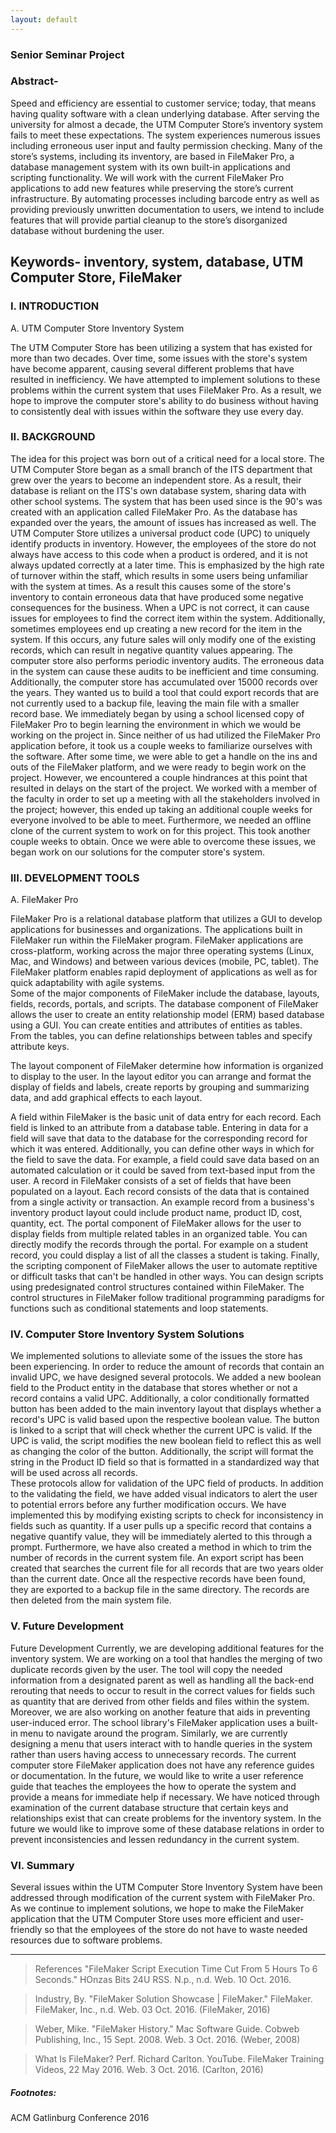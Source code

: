```yaml
---
layout: default
---
```


### Senior Seminar Project

### Abstract-

Speed and efficiency are essential to customer service; today, that means having quality software with a clean underlying database. After serving the university for almost a decade, the UTM Computer Store’s inventory system fails to meet these expectations. The system experiences numerous issues including erroneous user input and faulty permission checking. Many of the store’s systems, including its inventory, are based in FileMaker Pro, a database management system with its own built-in applications and scripting functionality. We will work with the current FileMaker Pro applications to add new features while preserving the store’s current infrastructure.  By automating processes including barcode entry as well as providing previously unwritten documentation to users, we intend to include features that will provide partial cleanup to the store’s disorganized database without burdening the user.  

## Keywords- inventory, system, database, UTM Computer Store, FileMaker

### I. INTRODUCTION

A. UTM Computer Store Inventory System

The UTM Computer Store has been utilizing a system that has existed for more than two decades.  Over time, some issues with the store's system have become apparent, causing several different problems that have resulted in inefficiency.  We have attempted to implement solutions to these problems within the current system that uses FileMaker Pro.  As a result, we hope to improve the computer store's ability to do business without having to consistently deal with issues within the software they use every day.

### II. BACKGROUND

The idea for this project was born out of a critical need for a local store.  The UTM Computer Store began as a small branch of the ITS department that grew over the years to become an independent store.  As a result, their database is reliant on the ITS's own database system, sharing data with other school systems.  The system that has been used since is the 90's was created with an application called FileMaker Pro.  As the database has expanded over the years, the amount of issues has increased as well.  The UTM Computer Store utilizes a universal product code (UPC) to uniquely identify products in inventory.  However, the employees of the store do not always have access to this code when a product is ordered, and it is not always updated correctly at a later time.  This is emphasized by the high rate of turnover within the staff, which results in some users being unfamiliar with the system at times.  As a result this causes some of the store's inventory to contain erroneous data that have produced some negative consequences for the business.  When a UPC is not correct, it can cause issues for employees to find the correct item within the system.  Additionally, sometimes employees end up creating a new record for the item in the system.  If this occurs, any future sales will only modify one of the existing records, which can result in negative quantity values appearing.  The computer store also performs periodic inventory audits.  The erroneous data in the system can cause these audits to be inefficient and time consuming.  Additionally, the computer store has accumulated over 15000 records over the years.  They wanted us to build a tool that could export records that are not currently used to a backup file, leaving the main file with a smaller record base.
We immediately began by using a school licensed copy of FileMaker Pro to begin learning the environment in which we would be working on the project in.  Since neither of us had utilized the FileMaker Pro application before, it took us a couple weeks to familiarize ourselves with the software.  After some time, we were able to get a handle on the ins and outs of the FileMaker platform, and we were ready to begin work on the project.  However, we encountered a couple hindrances at this point that resulted in delays on the start of the project.  We worked with a member of the faculty in order to set up a meeting with all the stakeholders involved in the project; however, this ended up taking an additional couple weeks for everyone involved to be able to meet.  Furthermore, we needed an offline clone of the current system to work on for this project.  This took another couple weeks to obtain.  Once we were able to overcome these issues, we began work on our solutions for the computer store's system.

### III. DEVELOPMENT TOOLS

A. FileMaker Pro

FileMaker Pro is a relational database platform that utilizes a GUI to develop applications for businesses and organizations.  The applications built in FileMaker run within the FileMaker program.  FileMaker applications are cross-platform, working across the major three operating systems (Linux, Mac, and Windows) and between various devices (mobile, PC, tablet).  The FileMaker platform enables rapid deployment of applications as well as for quick adaptability with agile systems.  
Some of the major components of FileMaker include the database, layouts, fields, records, portals, and scripts.  The database component of FileMaker allows the user to create an entity relationship model (ERM) based database using a GUI.  You can create entities and attributes of entities as tables.  From the tables, you can define relationships between tables and specify attribute keys.

The layout component of FileMaker determine how information is organized to display to the user.  In the layout editor you can arrange and format the display of fields and labels, create reports by grouping and summarizing data, and add graphical effects to each layout.  

A field within FileMaker is the basic unit of data entry for each record.  Each field is linked to an attribute from a database table.  Entering in data for a field will save that data to the database for the corresponding record for which it was entered.  Additionally, you can define other ways in which for the field to save the data.  For example, a field could save data based on an automated calculation or it could be saved from text-based input from the user.
A record in FileMaker consists of a set of fields that have been populated on a layout.  Each record consists of the data that is contained from a single activity or transaction.  An example record from a business's inventory product layout could include product name, product ID, cost, quantity, ect.
The portal component of FileMaker allows for the user to display fields from multiple related tables in an organized table.  You can directly modify the records through the portal.  For example on a student record, you could display a list of all the classes a student is taking.
Finally, the scripting component of FileMaker allows the user to automate reptitive or difficult tasks that can't be handled in other ways.  You can design scripts using predesignated control structures contained within FileMaker.  The control structures in FileMaker follow traditional programming paradigms for functions such as conditional statements and loop statements.


### IV. Computer Store Inventory System Solutions

We implemented solutions to alleviate some of the issues the store has been experiencing.  In order to reduce the amount of records that contain an invalid UPC, we have designed several protocols.  We added a new boolean field to the Product entity in the database that stores whether or not a record contains a valid UPC.  Additionally, a color conditionally formatted button has been added to the main inventory layout that displays whether a record's UPC is valid based upon the respective boolean value.  The button is linked to a script that will check whether the current UPC is valid.  If the UPC is valid, the script modifies the new boolean field to reflect this as well as changing the color of the button.  Additionally, the script will format the string in the Product ID field so that is formatted in a standardized way that will be used across all records.  
   These protocols allow for validation of the UPC field of products.  In addition to the validating the field, we have added visual indicators to alert the user to potential errors before any further modification occurs.  We have implemented this by modifying existing scripts to check for inconsistency in fields such as quantity.  If a user pulls up a specific record that contains a negative quantify value, they will be immediately alerted to this through a prompt.
Furthermore, we have also created a method in which to trim the number of records in the current system file.  An export script has been created that searches the current file for all records that are two years older than the current date.  Once all the respective records have been found, they are exported to a backup file in the same directory.  The records are then deleted from the main system file.

### V. Future Development

Future Development
Currently, we are developing additional features for the inventory system.  We are working on a tool that handles the merging of two duplicate records given by the user.  The tool will copy the needed information from a designated parent as well as handling all the back-end rerouting that needs to occur to result in the correct values for fields such as quantity that are derived from other fields and files within the system.
Moreover, we are also working on another feature that aids in preventing user-induced error.  The school library's FileMaker application uses a built-in menu to navigate around the program.  Similarly, we are currently designing a menu that users interact with to handle queries in the system rather than users having access to unnecessary records.
The current computer store FileMaker application does not have any reference guides or documentation.  In the future, we would like to write a user reference guide that teaches the employees the how to operate the system and provide a means for immediate help if necessary.
We have noticed through examination of the current database structure that certain keys and relationships exist that can create problems for the inventory system.  In the future we would like to improve some of these database relations in order to prevent inconsistencies and lessen redundancy in the current system.

### VI. Summary

Several issues within the UTM Computer Store Inventory System have been addressed through modification of the current system with FileMaker Pro.  As we continue to implement solutions, we hope to make the FileMaker application that the UTM Computer Store uses more efficient and user-friendly so that the employees of the store do not have to waste needed resources due to software problems.

<hr>

>References
"FileMaker Script Execution Time Cut From 5 Hours To 6 Seconds." HOnzas Bits 24U RSS. N.p., n.d. Web. 10 Oct. 2016.

>Industry, By. "FileMaker Solution Showcase | FileMaker." FileMaker. FileMaker, Inc., n.d. Web. 03 Oct. 2016.  (FileMaker, 2016)

>Weber, Mike. "FileMaker History." Mac Software Guide. Cobweb Publishing, Inc., 15 Sept. 2008. Web. 3 Oct. 2016.  (Weber, 2008)

>What Is FileMaker? Perf. Richard Carlton. YouTube. FileMaker Training Videos, 22 May 2016. Web. 3 Oct. 2016. (Carlton, 2016)




##### Footnotes:
ACM Gatlinburg Conference 2016
